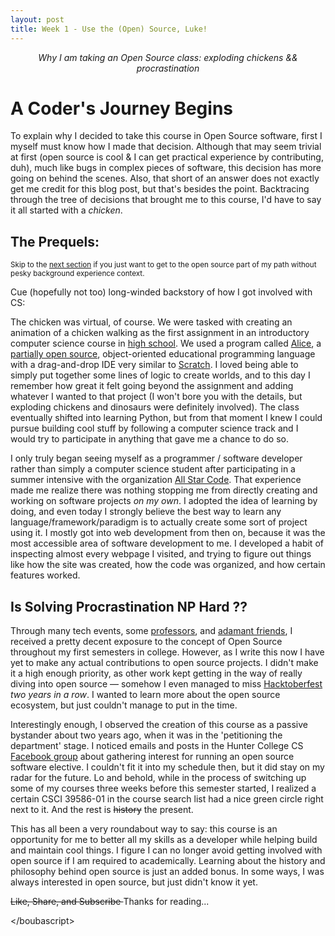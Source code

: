 ```yaml
---
layout: post
title: Week 1 - Use the (Open) Source, Luke! 
---
```


<p align="center"> <em>Why I am taking an Open Source class: exploding chickens && procrastination</em></p>

# A Coder's Journey Begins
  
To explain why I decided to take this course in Open Source software, first I myself must know how I made that decision. Although that may seem trivial at first (open source is cool & I can get practical experience by contributing, duh), much like bugs in complex pieces of software, this decision has more going on behind the scenes. Also, that short of an answer does not exactly get me credit for this blog post, but that's besides the point. Backtracing through the tree of decisions that brought me to this course, I'd have to say it all started with a *chicken*. 

## The Prequels:
<sub>Skip to the [next section](#is-solving-procrastination-np-hard-) if you just want to get to the open source part of my path without pesky background experience context.<sub>

Cue (hopefully not too) long-winded backstory of how I got involved with CS:

The chicken was virtual, of course. We were tasked with creating an animation of a chicken walking as the first assignment in an introductory computer science course in [high school](https://bxscience.edu/). We used a program called [Alice](https://www.alice.org/), a [partially open source](https://en.wikipedia.org/wiki/Alice_(software)), object-oriented educational programming language with a drag-and-drop IDE very similar to [Scratch](https://scratch.mit.edu/). I loved being able to simply put together some lines of logic to create worlds, and to this day I remember how great it felt going beyond the assignment and adding whatever I wanted to that project (I won't bore you with the details, but exploding chickens and dinosaurs were definitely involved). The class eventually shifted into learning Python, but from that moment I knew I could pursue building cool stuff by following a computer science track and I would try to participate in anything that gave me a chance to do so.

I only truly began seeing myself as a programmer / software developer rather than simply a computer science student after participating in a summer intensive with the organization [All Star Code](https://www.allstarcode.org/). That experience made me realize there was nothing stopping me from directly creating and working on software projects *on my own*. I adopted the idea of learning by doing, and even today I strongly believe the best way to learn any language/framework/paradigm is to actually create some sort of project using it. I mostly got into web development from then on, because it was the most accessible area of software development to me. I developed a habit of inspecting almost every webpage I visited, and trying to figure out things like how the site was created, how the code was organized, and how certain features worked.

## Is Solving Procrastination NP Hard ??

Through many tech events, some [professors](https://cestlaz.github.io/), and [adamant friends](https://github.com/rvente), I received a pretty decent exposure to the concept of Open Source throughout my first semesters in college. However, as I write this now I have yet to make any actual contributions to open source projects. I didn't make it a high enough priority, as other work kept getting in the way of really diving into open source &mdash; somehow I even managed to miss [Hacktoberfest](https://hacktoberfest.digitalocean.com/) *two years in a row*. I wanted to learn more about the open source ecosystem, but just couldn't manage to put in the time.

Interestingly enough, I observed the creation of this course as a passive bystander about two years ago, when it was in the 'petitioning the department' stage. I noticed emails and posts in the Hunter College CS [Facebook group](https://www.facebook.com/groups/huntercs/) about gathering interest for running an open source software elective. I couldn't fit it into my schedule then, but it did stay on my radar for the future. Lo and behold, while in the process of switching up some of my courses three weeks before this semester started, I realized a certain CSCI 39586-01 in the course search list had a nice green circle right next to it. And the rest is <strike>history</strike> the present. 

This has all been a very roundabout way to say: this course is an opportunity for me to better all my skills as a developer while helping build and maintain cool things. I figure I can no longer avoid getting involved with open source if I am required to academically. Learning about the history and philosophy behind open source is just an added bonus. In some ways, I was always interested in open source, but just didn't know it yet.

<strike> Like, Share, and Subscribe </strike>  Thanks for reading...

\</boubascript>
